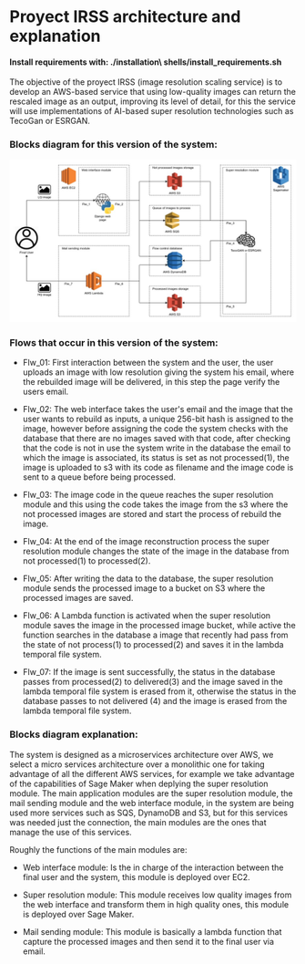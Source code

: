 # Proyect IRSS architecture and explanation

#### Install requirements with: ./installation\ shells/install_requirements.sh

The objective of the proyect IRSS (image resolution scaling service) is to develop an AWS-based service that using low-quality images can return the rescaled image as an output, improving its level of detail, for this the service will use implementations of AI-based super resolution technologies such as TecoGan or ESRGAN.

### Blocks diagram for this version of the system:

![Blocks diagram](resources/blocks_diagrams/IRSS_Sprint1.jpg)

### Flows that occur in this version of the system:

-   Flw_01: First interaction between the system and the user, the user uploads an image with low resolution giving the system his email, where the rebuilded image will be delivered, in this step the page verify the users email.

-   Flw_02: The web interface takes the user's email and the image that the user wants to rebuild as inputs, a unique 256-bit hash is assigned to the image, however before assigning the code the system checks with the database that there are no images saved with that code, after checking that the code is not in use the system write in the database the email to which the image is associated, its status is set as not processed(1), the image is uploaded to s3 with its code as filename and the image code is sent to a queue before being processed.

-   Flw_03: The image code in the queue reaches the super resolution module and this using the code takes the image from the s3 where the not processed images are stored and start the process of rebuild the image.

-   Flw_04: At the end of the image reconstruction process the super resolution module changes the state of the image in the database from not processed(1) to processed(2).

-   Flw_05: After writing the data to the database, the super resolution module sends the processed image to a bucket on S3 where the processed images are saved.

-   Flw_06: A Lambda function is activated when the super resolution module saves the image in the processed image bucket, while active the function searches in the database a image that recently had pass from the state of not process(1) to processed(2) and saves it in the lambda temporal file system.

-   Flw_07: If the image is sent successfully, the status in the database passes from processed(2) to delivered(3) and the image saved in the lambda temporal file system is erased from it, otherwise the status in the database passes to not delivered (4) and the image is erased from the lambda temporal file system.

### Blocks diagram explanation:

The system is designed as a microservices architecture over AWS, we select a micro services architecture over a monolithic one for taking advantage of all the different AWS services, for example we take advantage of the capabilities of Sage Maker when deplying the super resolution module.
The main application modules are the super resolution module, the mail sending module and the web interface module, in the system are being used more services such as SQS,  DynamoDB and S3, but for this services was needed just the connection, the main modules are the ones that manage the use of this services.

Roughly the functions of the main modules are:

-   Web interface module: Is the in charge of the interaction between the final user and the system, this module is deployed over EC2.

-   Super resolution module: This module receives low quality images from the web interface  and transform them in high quality ones, this module is deployed over Sage Maker.

-   Mail sending module: This module is basically a lambda function that capture the processed images and then send it to the final user via email.
